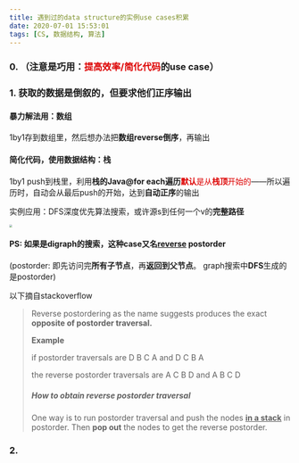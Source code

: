```yaml
---
title: 遇到过的data structure的实例use cases积累
date: 2020-07-01 15:53:01
tags: [CS, 数据结构, 算法]
---
```




### 0. （注意是巧用：<font color="#dd0000">提高效率/简化代码</font>的use case）

### 1. 获取的数据是倒叙的，但要求他们正序输出

#### 暴力解法用：数组

1by1存到数组里，然后想办法把**数组reverse倒序**，再输出



#### 简化代码，使用数据结构：栈

1by1 push到栈里，利用**栈的Java@for each遍历**<font color="#dd0000">**默认**是从**栈顶**开始的</font>——所以遍历时，自动会从最后push的开始，达到**自动正序**的输出



实例应用：DFS深度优先算法搜索，或许源s到任何一个v的**完整路径**

<img src="https://tva1.sinaimg.cn/large/007S8ZIlgy1ggbj8a6k3oj30qa0i8n16.jpg" style="zoom:33%;" />



#### PS: 如果是digraph的搜索，这种case又名<u>reverse</u> postorder

(postorder: 即先访问完**所有子节点**，再**返回到父节点**。 graph搜索中**DFS**生成的是postorder)

以下摘自stackoverflow

> Reverse postordering as the name suggests produces the exact **opposite of postorder traversal.**
>
> **Example**
>
> if postorder traversals are D B C A and D C B A
>
> the reverse postorder traversals are A C B D and A B C D
>
> ##### **How to obtain reverse postorder traversal**
>
> One way is to run postorder traversal and push the nodes **<u>in a stack</u>** in postorder. Then **pop out** the nodes to get the reverse postorder.



### 2. 
